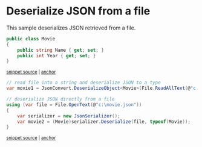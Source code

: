 # Deserialize JSON from a file

This sample deserializes JSON retrieved from a file.

<!-- snippet: DeserializeWithJsonSerializerFromFileTypes -->
<a id='snippet-deserializewithjsonserializerfromfiletypes'></a>
```cs
public class Movie
{
    public string Name { get; set; }
    public int Year { get; set; }
}
```
<sup><a href='/src/Tests/Documentation/Samples/Serializer/DeserializeWithJsonSerializerFromFile.cs#L32-L38' title='Snippet source file'>snippet source</a> | <a href='#snippet-deserializewithjsonserializerfromfiletypes' title='Start of snippet'>anchor</a></sup>
<!-- endSnippet -->

<!-- snippet: DeserializeWithJsonSerializerFromFileUsage -->
<a id='snippet-deserializewithjsonserializerfromfileusage'></a>
```cs
// read file into a string and deserialize JSON to a type
var movie1 = JsonConvert.DeserializeObject<Movie>(File.ReadAllText(@"c:\movie.json"));

// deserialize JSON directly from a file
using (var file = File.OpenText(@"c:\movie.json"))
{
    var serializer = new JsonSerializer();
    var movie2 = (Movie)serializer.Deserialize(file, typeof(Movie));
}
```
<sup><a href='/src/Tests/Documentation/Samples/Serializer/DeserializeWithJsonSerializerFromFile.cs#L43-L53' title='Snippet source file'>snippet source</a> | <a href='#snippet-deserializewithjsonserializerfromfileusage' title='Start of snippet'>anchor</a></sup>
<!-- endSnippet -->
